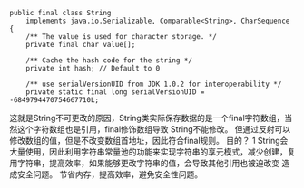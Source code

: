 ```
public final class String
    implements java.io.Serializable, Comparable<String>, CharSequence {
    /** The value is used for character storage. */
    private final char value[];

    /** Cache the hash code for the string */
    private int hash; // Default to 0

    /** use serialVersionUID from JDK 1.0.2 for interoperability */
    private static final long serialVersionUID = -6849794470754667710L;
```
这就是String不可更改的原因，String类实际保存数据的是一个final字符数组，当然这个字符数组也是引用，final修饰数组导致
String不能修改。
但通过反射可以修改数组的值，但是不改变数组首地址，因此符合final规则。
目的？
1 String会大量使用，因此利用字符串常量池的功能来实现字符串的享元模式，减少创建，复用字符串，提高效率，如果能够更改字符串的值，会导致其他引用也被迫改变
造成安全问题。
节省内存，提高效率，避免安全性问题。
